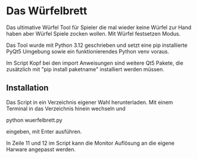 # Das Würfelbrett
Das ultimative Würfel Tool für Spieler die mal wieder keine Würfel zur 
Hand haben aber Würfel Spiele zocken wollen.
Mit Würfel festsetzen Modus.

Das Tool wurde mit Python 3.12 geschrieben und setzt eine pip 
installierte PyQt5 Umgebung sowie ein funktionierendes Python venv 
voraus.

Im Script Kopf bei den import Anweisungen sind weitere Qt5 Pakete, 
die zusätzlich mit "pip install paketname" installiert werden müssen.

## Installation
Das Script in ein Verzeichnis eigener Wahl herunterladen. Mit einem 
Terminal in das Verzeichnis hinein wechseln und 

python wuerfelbrett.py

eingeben, mit Enter ausführen.

In Zeile 11 und 12 im Script kann die Monitor Auflösung an die eigene 
Harware angepasst werden.

